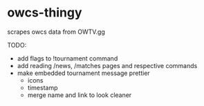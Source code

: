 # owcs-thingy
scrapes owcs data from OWTV.gg

TODO:

- add flags to !tournament command
- add reading /news, /matches pages and respective commands
- make embedded tournament message prettier
    - icons
    - timestamp
    - merge name and link to look cleaner
